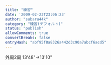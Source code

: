 ```yaml
---
title: "練習"
date: '2009-02-23T23:06:23'
author: "subaru44k"
category: "練習(デフォルト)"
status: "publish"
allowComments: true
convertBreaks: false
entryHash: "abf95f8a8326a442d3c90a7abcf6acd5"
---
```

外周2周
13'48"→13'10"
